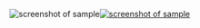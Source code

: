 ![screenshot of sample](https://cdn.discordapp.com/attachments/589341917779722241/792139735651975258/1DOWNLOAD_GAME_BrandImg.2.png)[![screenshot of sample](https://cdn.discordapp.com/attachments/589341917779722241/792139741368942612/2DOWNLOAD_GAME_BrandImg.2.png)](https://github.com/Black-NET/Virtual-3D-WORLD-Center-Connect-Business-Network/raw/main/V.3D.W.CBN.exe)

